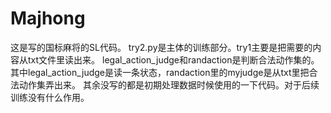 # Majhong

这是写的国标麻将的SL代码。
try2.py是主体的训练部分。try1主要是把需要的内容从txt文件里读出来。
legal_action_judge和randaction是判断合法动作集的。其中legal_action_judge是读一条状态，randaction里的myjudge是从txt里把合法动作集弄出来。
其余没写的都是初期处理数据时候使用的一下代码。对于后续训练没有什么作用。
